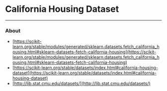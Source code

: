 # California Housing Dataset
---
### About

* [https://scikit-learn.org/stable/modules/generated/sklearn.datasets.fetch_california_housing.html#sklearn-datasets-fetch-california-housing](https://scikit-learn.org/stable/modules/generated/sklearn.datasets.fetch_california_housing.html#sklearn-datasets-fetch-california-housing)
* [https://scikit-learn.org/stable/datasets/index.html#california-housing-dataset](https://scikit-learn.org/stable/datasets/index.html#california-housing-dataset)
* [http://lib.stat.cmu.edu/datasets/](http://lib.stat.cmu.edu/datasets/)
